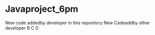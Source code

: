 # Javaproject_6pm
New code addedby developer in this repository
New Cadeaddby other developer B C D
